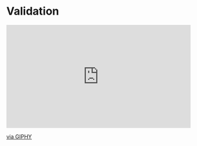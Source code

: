 # Validation

<iframe src="https://giphy.com/embed/g01ZnwAUvutuK8GIQn" width="480" height="270" frameBorder="0" class="giphy-embed" allowFullScreen></iframe><p><a href="https://giphy.com/gifs/high-quality-highqualitygifs-g01ZnwAUvutuK8GIQn">via GIPHY</a></p>
